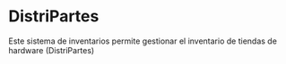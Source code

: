 # DistriPartes
Este sistema de inventarios permite gestionar el inventario de tiendas de hardware (DistriPartes)
